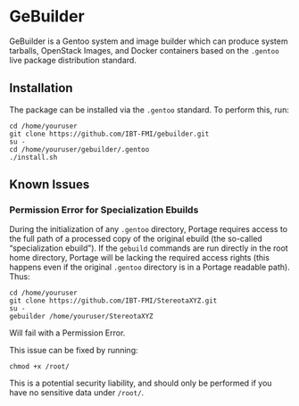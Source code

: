# GeBuilder

GeBuilder is a Gentoo system and image builder which can produce system tarballs, OpenStack Images, and Docker containers based on the `.gentoo` live package distribution standard.

## Installation

The package can be installed via the `.gentoo` standard.
To perform this, run:

```
cd /home/youruser
git clone https://github.com/IBT-FMI/gebuilder.git
su -
cd /home/youruser/gebuilder/.gentoo
./install.sh
```

## Known Issues

### Permission Error for Specialization Ebuilds

During the initialization of any `.gentoo` directory, Portage requires access to the full path of a processed copy of the original ebuild (the so-called “specialization ebuild”).
If the `gebuild` commands are run directly in the root home directory, Portage will be lacking the required access rights (this happens even if the original `.gentoo` directory is in a Portage readable path).
Thus:

```
cd /home/youruser
git clone https://github.com/IBT-FMI/StereotaXYZ.git
su -
gebuilder /home/youruser/StereotaXYZ
```

Will fail with a Permission Error.

This issue can be fixed by running:

```
chmod +x /root/
```

This is a potential security liability, and should only be performed if you have no sensitive data under `/root/`.
